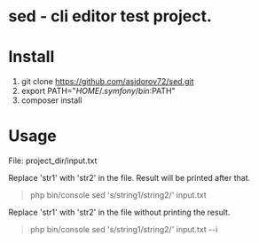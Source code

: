 # sed - cli editor test project.

# Install
1. git clone https://github.com/asidorov72/sed.git 
2. export PATH="$HOME/.symfony/bin:$PATH"
3. composer install

# Usage
File: project_dir/input.txt

Replace 'str1' with 'str2' in the file. 
Result will be printed after that.

> php bin/console sed 's/string1/string2/' input.txt

Replace 'str1' with 'str2' in the file without printing the result.
> php bin/console sed 's/string1/string2/' input.txt --i



